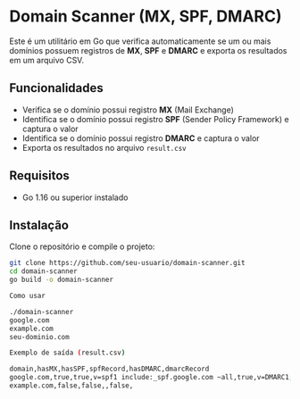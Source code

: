 # Domain Scanner (MX, SPF, DMARC)

Este é um utilitário em Go que verifica automaticamente se um ou mais domínios possuem registros de **MX**, **SPF** e **DMARC** e exporta os resultados em um arquivo CSV.

## Funcionalidades

- Verifica se o domínio possui registro **MX** (Mail Exchange)
- Identifica se o domínio possui registro **SPF** (Sender Policy Framework) e captura o valor
- Identifica se o domínio possui registro **DMARC** e captura o valor
- Exporta os resultados no arquivo `result.csv`

## Requisitos

- Go 1.16 ou superior instalado

## Instalação

Clone o repositório e compile o projeto:

```bash
git clone https://github.com/seu-usuario/domain-scanner.git
cd domain-scanner
go build -o domain-scanner

Como usar

./domain-scanner
google.com
example.com
seu-dominio.com

Exemplo de saída (result.csv)

domain,hasMX,hasSPF,spfRecord,hasDMARC,dmarcRecord
google.com,true,true,v=spf1 include:_spf.google.com ~all,true,v=DMARC1; p=none; rua=mailto:dmarc-reports@google.com
example.com,false,false,,false,